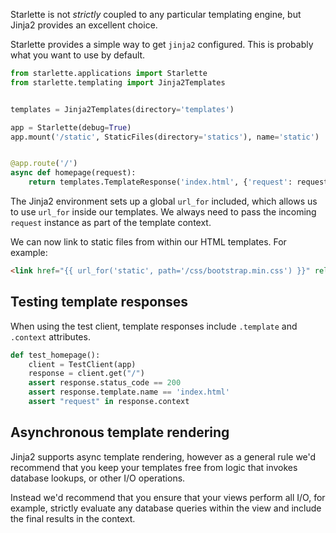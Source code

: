 Starlette is not *strictly* coupled to any particular templating engine, but
Jinja2 provides an excellent choice.

Starlette provides a simple way to get `jinja2` configured. This is probably
what you want to use by default.

```python
from starlette.applications import Starlette
from starlette.templating import Jinja2Templates


templates = Jinja2Templates(directory='templates')

app = Starlette(debug=True)
app.mount('/static', StaticFiles(directory='statics'), name='static')


@app.route('/')
async def homepage(request):
    return templates.TemplateResponse('index.html', {'request': request})
```

The Jinja2 environment sets up a global `url_for` included, which allows us to
use `url_for` inside our templates. We always need to pass the incoming `request`
instance as part of the template context.

We can now link to static files from within our HTML templates. For example:

```html
<link href="{{ url_for('static', path='/css/bootstrap.min.css') }}" rel="stylesheet">
```

## Testing template responses

When using the test client, template responses include `.template` and `.context`
attributes.

```python
def test_homepage():
    client = TestClient(app)
    response = client.get("/")
    assert response.status_code == 200
    assert response.template.name == 'index.html'
    assert "request" in response.context
```

## Asynchronous template rendering

Jinja2 supports async template rendering, however as a general rule
we'd recommend that you keep your templates free from logic that invokes
database lookups, or other I/O operations.

Instead we'd recommend that you ensure that your views perform all I/O,
for example, strictly evaluate any database queries within the view and
include the final results in the context.
